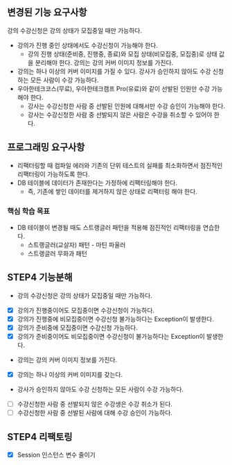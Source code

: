 ## 변경된 기능 요구사항
강의 수강신청은 강의 상태가 모집중일 때만 가능하다.
  * 강의가 진행 중인 상태에서도 수강신청이 가능해야 한다.
    * 강의 진행 상태(준비중, 진행중, 종료)와 모집 상태(비모집중, 모집중)로 상태 값을 분리해야 한다.
강의는 강의 커버 이미지 정보를 가진다.
  * 강의는 하나 이상의 커버 이미지를 가질 수 있다.
강사가 승인하지 않아도 수강 신청하는 모든 사람이 수강 가능하다.
  * 우아한테크코스(무료), 우아한테크캠프 Pro(유료)와 같이 선발된 인원만 수강 가능해야 한다.
    * 강사는 수강신청한 사람 중 선발된 인원에 대해서만 수강 승인이 가능해야 한다.
    * 강사는 수강신청한 사람 중 선발되지 않은 사람은 수강을 취소할 수 있어야 한다.

## 프로그래밍 요구사항
* 리팩터링할 때 컴파일 에러와 기존의 단위 테스트의 실패를 최소화하면서 점진적인 리팩터링이 가능하도록 한다. 
* DB 테이블에 데이터가 존재한다는 가정하에 리팩터링해야 한다. 
  * 즉, 기존에 쌓인 데이터를 제거하지 않은 상태로 리팩터링 해야 한다.
### 핵심 학습 목표
* DB 테이블이 변경될 때도 스트랭글러 패턴을 적용해 점진적인 리팩터링을 연습한다. 
  * 스트랭글러(교살자) 패턴 - 마틴 파울러 
  * 스트랭글러 무화과 패턴

## STEP4 기능분해
* 강의 수강신청은 강의 상태가 모집중일 때만 가능하다.
* [X] 강의가 진행중이어도 모집중이면 수강신청이 가능하다.
* [X] 강의가 진행중에 비모집중이면 수강신청 불가능하다는 Exception이 발생한다.
* [X] 강의가 준비중에 모집중이면 수강신청 가능하다.
* [X] 강의가 준비중이어도 비모집중이면 수강신청이 불가능하다는 Exception이 발생한다.
* 강의는 강의 커버 이미지 정보를 가진다.
* [X] 강의는 하나 이상의 커버 이미지를 갖는다.
* 강사가 승인하지 않아도 수강 신청하는 모든 사람이 수강 가능하다.
* [ ] 수강신청한 사람 중 선발되지 않은 수강생은 수강 취소가 된다.
* [ ] 수강신청한 사람 중 선발된 사람에 대해 수강 승인이 가능하다.

## STEP4 리팩토링
* [X] Session 인스턴스 변수 줄이기